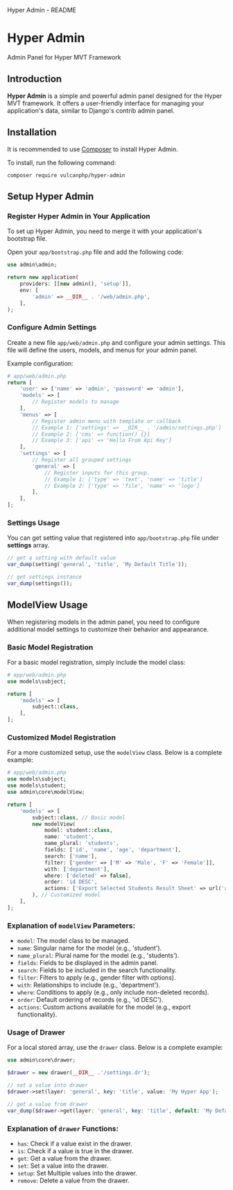Hyper Admin - README

Hyper Admin
===========

Admin Panel for Hyper MVT Framework

Introduction
------------

**Hyper Admin** is a simple and powerful admin panel designed for the Hyper MVT framework. It offers a user-friendly interface for managing your application's data, similar to Django's contrib admin panel.

Installation
------------

It is recommended to use [Composer](https://getcomposer.org/) to install Hyper Admin.

To install, run the following command:
```shell
composer require vulcanphp/hyper-admin
```

Setup Hyper Admin
-----------------

### Register Hyper Admin in Your Application

To set up Hyper Admin, you need to merge it with your application's bootstrap file.

Open your `app/bootstrap.php` file and add the following code:
```php
use admin\admin;

return new application(
    providers: [[new admin(), 'setup']],
    env: [
        'admin' => __DIR__ . '/web/admin.php',
    ],
);
```    

### Configure Admin Settings

Create a new file `app/web/admin.php` and configure your admin settings. This file will define the users, models, and menus for your admin panel.

Example configuration:
```php
# app/web/admin.php
return [
    'user' => ['name' => 'admin', 'password' => 'admin'],
    'models' => [
        // Register models to manage
    ],
    'menus' => [
        // Register admin menu with template or callback
        // Example 1: ['settings' => __DIR__ . '/admin/settings.php']
        // Example 2: ['cms' => function() {}]
        // Example 3: ['api' => 'Hello From Api Key']
    ],
    'settings' => [
        // Register all grouped settings
        'general' => [
            // Register inputs for this group.
            // Example 1: ['type' => 'text', 'name' => 'title']
            // Example 2: ['type' => 'file', 'name' => 'logo']
        ],
    ],
];
```
### Settings Usage

You can get setting value that registered into `app/bootstrap.php` file under **settings** array.

```php
// get a setting with default value
var_dump(setting('general', 'title', 'My Default Title'));

// get settings instance
var_dump(settings());

```

ModelView Usage
---------------

When registering models in the admin panel, you need to configure additional model settings to customize their behavior and appearance.

### Basic Model Registration

For a basic model registration, simply include the model class:
```php
# app/web/admin.php
use models\subject;

return [
    'models' => [
        subject::class,
    ],
];
```   

### Customized Model Registration

For a more customized setup, use the `modelView` class. Below is a complete example:

```php
# app/web/admin.php
use models\subject;
use models\student;
use admin\core\modelView;

return [
    'models' => [
        subject::class, // Basic model
        new modelView(
            model: student::class,
            name: 'student',
            name_plural: 'students',
            fields: ['id', 'name', 'age', 'department'],
            search: ['name'],
            filter: ['gender' => ['M' => 'Male', 'F' => 'Female']],
            with: ['department'],
            where: ['deleted' => false],
            order: 'id DESC',
            actions: ['Export Selected Students Result Sheet' => url('admin/student/export')]
        ), // Customized model
    ],
];
```    

### Explanation of `modelView` Parameters:

*   `model`: The model class to be managed.
*   `name`: Singular name for the model (e.g., 'student').
*   `name_plural`: Plural name for the model (e.g., 'students').
*   `fields`: Fields to be displayed in the admin panel.
*   `search`: Fields to be included in the search functionality.
*   `filter`: Filters to apply (e.g., gender filter with options).
*   `with`: Relationships to include (e.g., 'department').
*   `where`: Conditions to apply (e.g., only include non-deleted records).
*   `order`: Default ordering of records (e.g., 'id DESC').
*   `actions`: Custom actions available for the model (e.g., export functionality).

### Usage of Drawer

For a local stored array, use the `drawer` class. Below is a complete example:

```php
use admin\core\drawer;

$drawer = new drawer(__DIR__ .'/settings.dr');

// set a value into drawer
$drawer->set(layer: 'general', key: 'title', value: 'My Hyper App');

// get a value from drawer
var_dump($drawer->get(layer: 'general', key: 'title', default: 'My Default Title'));

```    

### Explanation of `drawer` Functions:

*   `has`: Check if a value exist in the drawer.
*   `is`: Check if a value is true in the drawer.
*   `get`: Get a value from the drawer.
*   `set`: Set a value into the drawer.
*   `setup`: Set Multiple values into the drawer.
*   `remove`: Delete a value from the drawer.